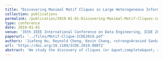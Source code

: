 ```yaml
---
title: "Discovering Maximal Motif Cliques in Large Heterogeneous Information Networks"
collection: publications
permalink: /publication/2019-01-01-Discovering-Maximal-Motif-Cliques-in-Large-Heterogeneous-Information-Networks
type: conference
date: 2019-01-01
venue: '35th IEEE International Conference on Data Engineering, ICDE 2019, Macao, China, April 8-11, 2019'
paperurl: '../files/Motif-Clique-ICDE2019.pdf'
authors: 'Jiafeng Hu, Reynold Cheng, Kevin Chang, <strong>Aravind Sankar</strong>, Yixiang Fang, Brian Lam'
url: 'https://doi.org/10.1109/ICDE.2019.00072'
abstract: 'We study the discovery of cliques (or &quot;complete&quot; subgraphs) in heterogeneous information networks (HINs). Existing clique-finding solutions often ignore the rich semantics of HINs. We propose motif clique, or m-clique, which redefines subgraph completeness with respect to a given motif. A motif, essentially a small subgraph pattern, is a fundamental building block of an HIN. The m-clique concept is general and allows us to analyse &quot;complete&quot; subgraphs in an HIN with respect to desired high-order connection patterns. We further investigate the maximal m-clique enumeration problem (MMCE), which finds all maximal m-cliques not contained in any other m-cliques. Because MMCE is NP-hard, developing an accurate and efficient solution for MMCE is not straightforward. We thus present the META algorithm, which employs advanced pruning strategies to effectively reduce the search space. We also design fast techniques to avoid generating duplicated maximal m-clique instances. Our extensive experiments on large real and synthetic HINs show that META is highly effective and efficient.'
---
```

